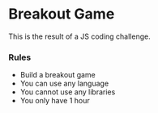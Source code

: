 # Breakout Game
This is the result of a JS coding challenge. 

### Rules
- Build a breakout game
- You can use any language
- You cannot use any libraries
- You only have 1 hour

